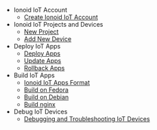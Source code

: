 - Ionoid IoT Account 
  - [Create Ionoid IoT Account](../Register/register.md)
- Ionoid IoT Projects and Devices
  - [New Project](../NewProject/newProject.md)
  - [Add New Device](../NewDevice/newDevice.md)
- Deploy IoT Apps
  - [Deploy Apps ](../DeployApp/deployApp.md)
  - [Update Apps](../UpdateApp/updateApp.md)
  - [Rollback Apps](../RollbackApp/rollbackApp.md)
- Build IoT Apps
  - [Ionoid IoT Apps Format](../apps/README.md)
  - [Build on Fedora](../apps/build/build_on_fedora_linux.md)
  - [Build on Debian](../apps/build/build_on_debian_linux.md)
  - [Build nginx](../apps/build/nginx.md)
- Debug IoT Devices
  - [Debugging and Troubleshooting IoT Devices](../debug/debug-devices)

